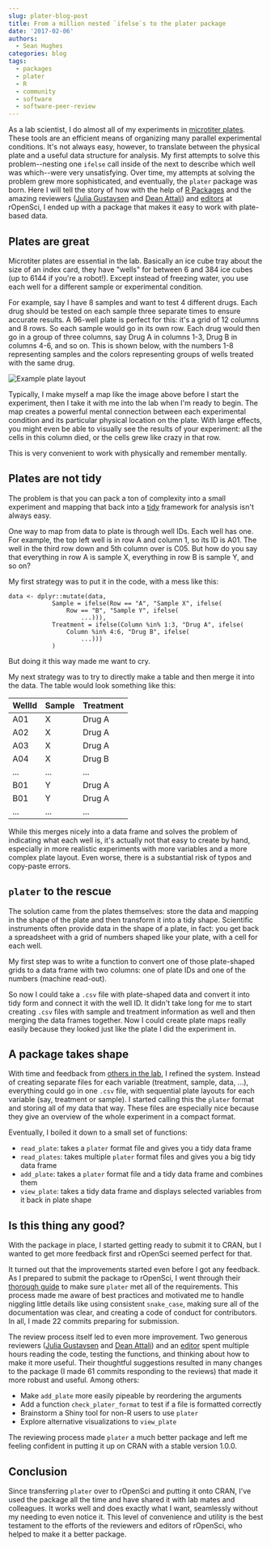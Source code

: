 ```yaml
---
slug: plater-blog-post
title: From a million nested `ifelse`s to the plater package
date: '2017-02-06'
authors:
  - Sean Hughes
categories: blog
tags:
  - packages
  - plater
  - R
  - community
  - software
  - software-peer-review
---
```


As a lab scientist, I do almost all of my experiments in [microtiter plates](https://en.wikipedia.org/wiki/Microtiter_plate). These tools are an efficient means of organizing many parallel experimental conditions. It's not always easy, however, to translate between the physical plate and a useful data structure for analysis. My first attempts to solve this problem--nesting one `ifelse` call inside of the next to describe which well was which--were very unsatisfying. Over time, my attempts at solving the problem grew more sophisticated, and eventually, the `plater` package was born. Here I will tell the story of how with the help of [R Packages](http://r-pkgs.had.co.nz/) and the amazing reviewers ([Julia Gustavsen](http://www.juliagustavsen.com/) and [Dean Attali](http://deanattali.com/)) and [editors](https://scottchamberlain.info/) at rOpenSci, I ended up with a package that makes it easy to work with plate-based data.

## Plates are great

Microtiter plates are essential in the lab. Basically an ice cube tray about the size of an index card, they have "wells" for between 6 and 384 ice cubes (up to 6144 if you're a robot!). Except instead of freezing water, you use each well for a different sample or experimental condition.

For example, say I have 8 samples and want to test 4 different drugs. Each drug should be tested on each sample three separate times to ensure accurate results. A 96-well plate is perfect for this: it's a grid of 12 columns and 8 rows. So each sample would go in its own row. Each drug would then go in a group of three columns, say Drug A in columns 1-3, Drug B in columns 4-6, and so on. This is shown below, with the numbers 1-8 representing samples and the colors representing groups of wells treated with the same drug.

![Example plate layout](/assets/blog-images/2017-02-plater-post/plate-1.png)

Typically, I make myself a map like the image above before I start the experiment, then I take it with me into the lab when I'm ready to begin. The map creates a powerful mental connection between each experimental condition and its particular physical location on the plate. With large effects, you might even be able to visually see the results of your experiment: all the cells in this column died, or the cells grew like crazy in that row.

This is very convenient to work with physically and remember mentally.

## Plates are not tidy

The problem is that you can pack a ton of complexity into a small experiment and mapping that back into a [tidy](https://www.jstatsoft.org/article/view/v059i10) framework for analysis isn't always easy.

One way to map from data to plate is through well IDs. Each well has one. For example, the top left well is in row A and column 1, so its ID is A01. The well in the third row down and 5th column over is C05. But how do you say that everything in row A is sample X, everything in row B is sample Y, and so on?

My first strategy was to put it in the code, with a mess like this:

```
data <- dplyr::mutate(data,
            Sample = ifelse(Row == "A", "Sample X", ifelse(
                Row == "B", "Sample Y", ifelse(
                    ...))),
            Treatment = ifelse(Column %in% 1:3, "Drug A", ifelse(
                Column %in% 4:6, "Drug B", ifelse(
                    ...)))
            )
```

But doing it this way made me want to cry.

My next strategy was to try to directly make a table and then merge it into the data. The table would look something like this:

| WellId | Sample | Treatment |
| ------ | ------ | --------- |
| A01    | X      | Drug A    |
| A02    | X      | Drug A    |
| A03    | X      | Drug A    |
| A04    | X      | Drug B    |
| ...    | ...    | ...       |
| B01    | Y      | Drug A    |
| B01    | Y      | Drug A    |
| ...    | ...    | ...       |

While this merges nicely into a data frame and solves the problem of indicating what each well is, it's actually not that easy to create by hand, especially in more realistic experiments with more variables and a more complex plate layout. Even worse, there is a substantial risk of typos and copy-paste errors.

## `plater` to the rescue

The solution came from the plates themselves: store the data and mapping in the shape of the plate and then transform it into a tidy shape. Scientific instruments often provide data in the shape of a plate, in fact: you get back a spreadsheet with a grid of numbers shaped like your plate, with a cell for each well.

My first step was to write a function to convert one of those plate-shaped grids to a data frame with two columns: one of plate IDs and one of the numbers (machine read-out).

So now I could take a `.csv` file with plate-shaped data and convert it into tidy form and connect it with the well ID. It didn't take long for me to start creating `.csv` files with sample and treatment information as well and then merging the data frames together. Now I could create plate maps really easily because they looked just like the plate I did the experiment in.

## A package takes shape

With time and feedback from [others in the lab](https://github.com/ClaireLevy), I refined the system. Instead of creating separate files for each variable (treatment, sample, data, ...), everything could go in one `.csv` file, with sequential plate layouts for each variable (say, treatment or sample). I started calling this the `plater` format and storing all of my data that way. These files are especially nice because they give an overview of the whole experiment in a compact format.

Eventually, I boiled it down to a small set of functions:

* `read_plate`: takes a `plater` format file and gives you a tidy data frame
* `read_plates`: takes multiple `plater` format files and gives you a big tidy data frame
* `add_plate`: takes a `plater` format file and a tidy data frame and combines them
* `view_plate`: takes a tidy data frame and displays selected variables from it back in plate shape

## Is this thing any good?

With the package in place, I started getting ready to submit it to CRAN, but I wanted to get more feedback first and rOpenSci seemed perfect for that.

It turned out that the improvements started even before I got any feedback. As I prepared to submit the package to rOpenSci, I went through their [thorough guide](https://ropensci.github.io/dev_guide/software-peer-review-guide-for-authors.html)  to make sure `plater` met all of the requirements. This process made me aware of best practices and motivated me to handle niggling little details like using consistent `snake_case`, making sure all of the documentation was clear, and creating a code of conduct for contributors. In all, I made 22 commits preparing for submission.

The review process itself led to even more improvement. Two generous reviewers ([Julia Gustavsen](http://www.juliagustavsen.com/) and [Dean Attali](http://deanattali.com/)) and an [editor](https://scottchamberlain.info/) spent multiple hours reading the code, testing the functions, and thinking about how to make it more useful. Their thoughtful suggestions resulted in many changes to the package (I made 61 commits responding to the reviews) that made it more robust and useful. Among others:

* Make `add_plate` more easily pipeable by reordering the arguments
* Add a function `check_plater_format` to test if a file is formatted correctly
* Brainstorm a Shiny tool for non-R users to use `plater`
* Explore alternative visualizations to `view_plate`

The reviewing process made `plater` a much better package and left me feeling confident in putting it up on CRAN with a stable version 1.0.0.

## Conclusion

Since transferring `plater` over to rOpenSci and putting it onto CRAN, I've used the package all the time and have shared it with lab mates and colleagues. It works well and does exactly what I want, seamlessly without my needing to even notice it. This level of convenience and utility is the best testament to the efforts of the reviewers and editors of rOpenSci, who helped to make it a better package.

